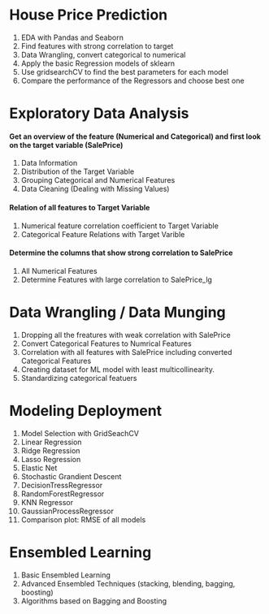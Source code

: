 # House Price Prediction

1. EDA with Pandas and Seaborn
2. Find features with strong correlation to target
3. Data Wrangling, convert categorical to numerical
4. Apply the basic Regression models of sklearn
5. Use gridsearchCV to find the best parameters for each model
6. Compare the performance of the Regressors and choose best one

# Exploratory Data Analysis

#### Get an overview of the feature (Numerical and Categorical) and first look on the target variable (SalePrice)
1. Data Information 
2. Distribution of the Target Variable
3. Grouping Categorical and Numerical Features
4. Data Cleaning (Dealing with Missing Values)

#### Relation of all features to Target Variable
1. Numerical feature correlation coefficient to Target Variable
2. Categorical Feature Relations with Target Varible 

#### Determine the columns that show strong correlation to SalePrice
1. All Numerical Features
2. Determine Features with large correlation to SalePrice_lg

# Data Wrangling / Data Munging
1. Dropping all the freatures with weak correlation with SalePrice
2. Convert Categorical Features to Numrical Features
3. Correlation with all features with SalePrice including converted Categorical Features
4. Creating dataset for ML model with least multicollinearity.
5. Standardizing categorical featuers 

# Modeling Deployment
1. Model Selection with GridSeachCV
2. Linear Regression
3. Ridge Regression 
4. Lasso Regression
5. Elastic Net
6. Stochastic Grandient Descent
7. DecisionTressRegressor
8. RandomForestRegressor
9. KNN Regressor
10. GaussianProcessRegressor
11. Comparison plot: RMSE of all models

# Ensembled Learning
1. Basic Ensembled Learning
2. Advanced Ensembled Techniques (stacking, blending, bagging, boosting)
3. Algorithms based on Bagging and Boosting
